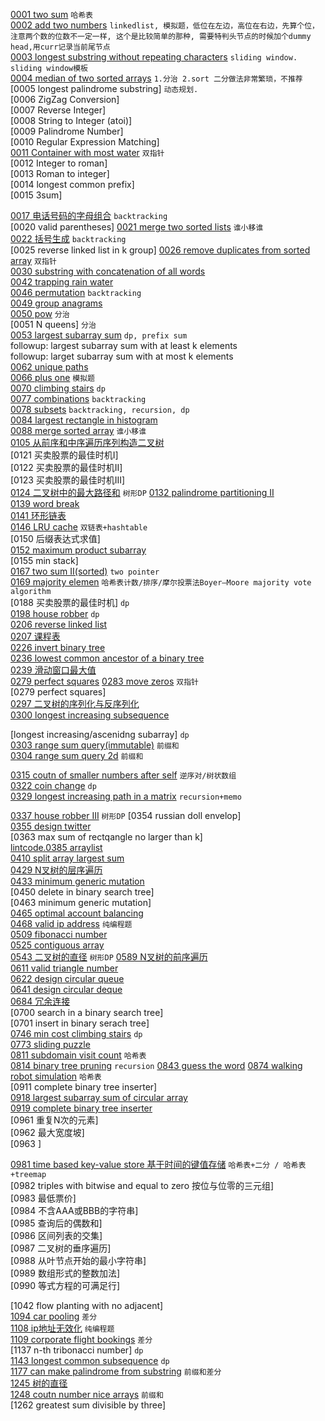[0001 two sum](https://github.com/corykingsf/hack-interview-handbook/blob/main/%E5%93%88%E5%B8%8C%E8%A1%A8/lc1.two_sum.md) ``哈希表``      
[0002 add two numbers](https://github.com/corykingsf/hack-interview-handbook/blob/main/%E9%93%BE%E8%A1%A8/lc2.add_two_numbers.md) ``linkedlist, 模拟题，低位在左边，高位在右边，先算个位，注意两个数的位数不一定一样, 这个是比较简单的那种, 需要特判头节点的时候加个dummy head,用curr记录当前尾节点``           
[0003 longest substring without repeating characters](https://github.com/corykingsf/hack-interview-handbook/blob/main/%E6%BB%91%E5%8A%A8%E7%AA%97%E5%8F%A3/3.longest_substring_without_repeating_characters.md) ``sliding window. sliding window模板 ``  
[0004 median of two sorted arrays](https://github.com/corykingsf/hack-interview-handbook/blob/main/%E5%88%86%E6%B2%BB/lc3.median_of_two_sorted_arrays.md) ``1.分治 2.sort 二分做法非常繁琐，不推荐``    
[0005 longest palindrome substring] ``动态规划. ``    
[0006 ZigZag Conversion]  
[0007 Reverse Integer]  
[0008 String to Integer (atoi)]  
[0009 Palindrome Number]  
[0010 Regular Expression Matching]  
[0011 Container with most water](https://github.com/corykingsf/hack-interview-handbook/blob/main/%E5%8F%8C%E6%8C%87%E9%92%88/lc11.container_with_most_water.md) ``双指针``   
[0012 Integer to roman]  
[0013 Roman to integer]  
[0014 longest common prefix]  
[0015 3sum]   

[0017 电话号码的字母组合](https://github.com/corykingsf/hack-interview-handbook/blob/main/%E5%9B%BE/lc17.%E7%94%B5%E8%AF%9D%E5%8F%B7%E7%A0%81%E7%9A%84%E5%AD%97%E6%AF%8D%E7%BB%84%E5%90%88.md) ``backtracking``  
[0020 valid parentheses]
[0021 merge two sorted lists](https://github.com/corykingsf/hack-interview-handbook/blob/main/%E9%93%BE%E8%A1%A8/21.merge_two_sorted_linkedlist.md)  ``谁小移谁``  
[0022 括号生成](https://github.com/corykingsf/hack-interview-handbook/blob/main/%E5%88%86%E6%B2%BB/lc22.%E6%8B%AC%E5%8F%B7%E7%94%9F%E6%88%90.md) ``backtracking``  
[0025 reverse linked list in k group]
[0026 remove duplicates from sorted array](https://github.com/corykingsf/hack-interview-handbook/blob/main/array/lc26.remove_duplicates_from_sorted_array.md)  ``双指针``  
[0030 substring with concatenation of all words](https://github.com/corykingsf/hack-interview-handbook/blob/main/%E5%93%88%E5%B8%8C%E8%A1%A8/lc30.Substring%20with%20Concatenation%20of%20All%20Words.md)  
[0042 trapping rain water](https://github.com/corykingsf/hack-interview-handbook/blob/main/%E5%8D%95%E8%B0%83%E6%A0%88/lc.42.trapping_rain_water.md)  
[0046 permutation](https://github.com/corykingsf/hack-interview-handbook/blob/main/%E5%9B%9E%E6%BA%AF/lc46.permutation.md)  ``backtracking``    
[0049 group anagrams](https://github.com/corykingsf/hack-interview-handbook/blob/main/%E5%93%88%E5%B8%8C%E8%A1%A8/lc49.group_anagrams.md)  
[0050 pow](https://github.com/corykingsf/hack-interview-handbook/blob/main/%E5%88%86%E6%B2%BB/lc50.pow.md)  ``分治``  
[0051 N queens]  ``分治``  
[0053 largest subarray sum](https://github.com/corykingsf/hack-interview-handbook/blob/main/%E5%89%8D%E7%BC%80%E5%92%8C_%E5%B7%AE%E5%88%86/lc.53.maximum_subarray.md) ``dp, prefix sum``  
followup: largest subarray sum with at least k elements  
followup: larget subarray sum with at most k elements  
[0062 unique paths](https://github.com/corykingsf/hack-interview-handbook/blob/main/%E5%8A%A8%E6%80%81%E8%A7%84%E5%88%92/lc62.unique_paths.md)  
[0066 plus one](https://github.com/corykingsf/hack-interview-handbook/blob/main/array/lc66.plus_one.md) ``模拟题``  
[0070 climbing stairs](https://github.com/corykingsf/hack-interview-handbook/blob/main/%E5%8A%A8%E6%80%81%E8%A7%84%E5%88%92/lc70.climbing_stairs.md) ``dp``  
[0077 combinations](https://github.com/corykingsf/hack-interview-handbook/blob/main/%E5%9B%9E%E6%BA%AF/lc77.combine.md) ``backtracking``  
[0078 subsets](https://github.com/corykingsf/hack-interview-handbook/blob/main/%E5%88%86%E6%B2%BB/lc78.subsets.md) ``backtracking, recursion, dp``  
[0084 largest rectangle in histogram](https://github.com/corykingsf/hack-interview-handbook/blob/main/%E5%8D%95%E8%B0%83%E6%A0%88/lc.84.largest_rectangle_in_histogram.md)  
[0088 merge sorted array](https://github.com/corykingsf/hack-interview-handbook/blob/main/array/lc88.merge_sorted_array.md)  ``谁小移谁``  
[0105 从前序和中序遍历序列构造二叉树](https://github.com/corykingsf/hack-interview-handbook/blob/main/%E6%A0%91/lc105.%E4%BB%8E%E5%89%8D%E5%BA%8F%E4%B8%8E%E4%B8%AD%E5%BA%8F%E9%81%8D%E5%8E%86%E5%BA%8F%E5%88%97%E6%9E%84%E9%80%A0%E4%BA%8C%E5%8F%89%E6%A0%91.md)  
[0121 买卖股票的最佳时机I]  
[0122 买卖股票的最佳时机II]  
[0123 买卖股票的最佳时机III]  
[0124 二叉树中的最大路径和]() ``树形DP``
[0132 palindrome partitioning II](https://github.com/corykingsf/hack-interview-handbook/blob/main/%E5%8A%A8%E6%80%81%E8%A7%84%E5%88%92/lc132.palindrome_partitioning_II.md)  
[0139 word break](https://github.com/corykingsf/hack-interview-handbook/blob/main/%E5%8A%A8%E6%80%81%E8%A7%84%E5%88%92/lc139.word_break.md)  
[0141 环形链表](https://github.com/corykingsf/hack-interview-handbook/blob/main/%E9%93%BE%E8%A1%A8/141.%E7%8E%AF%E5%BD%A2%E9%93%BE%E8%A1%A8.md)  
[0146 LRU cache](https://github.com/corykingsf/hack-interview-handbook/blob/master/hybrid_data_structure/lc146.LRU%E6%A8%A1%E6%9D%BF.md)  ``双链表+hashtable``  
[0150 后缀表达式求值]  
[0152 maximum product subarray](https://github.com/corykingsf/hack-interview-handbook/blob/main/%E5%8A%A8%E6%80%81%E8%A7%84%E5%88%92/lc152.largest_subarray_product_in_a_double_array.md)  
[0155 min stack]  
[0167 two sum II(sorted)](https://github.com/corykingsf/hack-interview-handbook/blob/main/%E5%8F%8C%E6%8C%87%E9%92%88/lc.167.two_sum_II.md)  ``two pointer``  
[0169 majority elemen](https://github.com/corykingsf/hack-interview-handbook/blob/main/%E5%93%88%E5%B8%8C%E8%A1%A8/lc169.majority_element.md)  ``哈希表计数/排序/摩尔投票法Boyer–Moore majority vote algorithm``  
[0188 买卖股票的最佳时机]  ``dp``  
[0198 house robber](https://github.com/corykingsf/hack-interview-handbook/blob/main/%E5%8A%A8%E6%80%81%E8%A7%84%E5%88%92/lc198.house_robber.md)  ``dp``  
[0206 reverse linked list](https://github.com/corykingsf/hack-interview-handbook/blob/main/%E9%93%BE%E8%A1%A8/206.reverse_linked_list.md)  
[0207 课程表](https://github.com/corykingsf/hack-interview-handbook/blob/main/%E5%9B%BE/lc207.%E8%AF%BE%E7%A8%8B%E8%A1%A8.md)  
[0226 invert binary tree](https://github.com/corykingsf/hack-interview-handbook/blob/main/%E6%A0%91/lc226.invert_binary_tree.md)  
[0236 lowest common ancestor of a binary tree](https://github.com/corykingsf/hack-interview-handbook/blob/main/%E6%A0%91/236.lca.md)  
[0239 滑动窗口最大值](https://github.com/corykingsf/hack-interview-handbook/blob/main/%E5%8D%95%E8%B0%83%E9%98%9F%E5%88%97/lc.239.%E6%BB%91%E5%8A%A8%E7%AA%97%E5%8F%A3%E6%9C%80%E5%A4%A7%E5%80%BC.md)  
[0279 perfect squares](https://github.com/corykingsf/hack-interview-handbook/blob/main/%E5%8A%A8%E6%80%81%E8%A7%84%E5%88%92/lc279.prefect_squares.md)
[0283 move zeros](https://github.com/corykingsf/hack-interview-handbook/blob/main/array/lc.283.move_zeroes.md)  ``双指针``  
[0279 perfect squares]  
[0297 二叉树的序列化与反序列化](https://github.com/corykingsf/hack-interview-handbook/blob/main/%E6%A0%91/lc297.%E4%BA%8C%E5%8F%89%E6%A0%91%E7%9A%84%E5%BA%8F%E5%88%97%E5%8C%96%E4%B8%8E%E5%8F%8D%E5%BA%8F%E5%88%97%E5%8C%96.md)  
[0300 longest increasing subsequence](https://github.com/corykingsf/hack-interview-handbook/blob/main/%E5%8A%A8%E6%80%81%E8%A7%84%E5%88%92/lc300.longest_increasing_subsequence.md)  

[longest increasing/ascenidng subarray]  ``dp``  
[0303 range sum query(immutable)](https://github.com/corykingsf/hack-interview-handbook/blob/main/%E5%89%8D%E7%BC%80%E5%92%8C_%E5%B7%AE%E5%88%86/lc303.range_sum_query-immutable.md)  ``前缀和``  
[0304 range sum query 2d](https://github.com/corykingsf/hack-interview-handbook/blob/main/%E5%89%8D%E7%BC%80%E5%92%8C_%E5%B7%AE%E5%88%86/lc304.range_sum_query_2d.md)  ``前缀和``  

[0315 coutn of smaller numbers after self](https://github.com/corykingsf/hack-interview-handbook/blob/main/%E7%BA%BF%E6%AE%B5%E6%A0%91_%E6%A0%91%E7%8A%B6%E6%95%B0%E7%BB%84/lc315.count_of_smaller_numbers_after_self.md)  ``逆序对/树状数组``  
[0322 coin change](https://github.com/corykingsf/hack-interview-handbook/blob/main/%E5%8A%A8%E6%80%81%E8%A7%84%E5%88%92/lc.322.coin_change.md)  ``dp``  
[0329 longest increasing path in a matrix](https://github.com/corykingsf/hack-interview-handbook/blob/main/%E5%8A%A8%E6%80%81%E8%A7%84%E5%88%92/lc329.longest_increasing_path_in_matrix.md)  ``recursion+memo``  

[0337 house robber III](https://github.com/corykingsf/hack-interview-handbook/blob/main/%E5%8A%A8%E6%80%81%E8%A7%84%E5%88%92/337.house_robber_III.md) ``树形DP``
[0354 russian doll envelop]  
[0355 design twitter](https://github.com/corykingsf/hack-interview-handbook/blob/main/%E5%A0%86/lc355.design_twitter.md)  
[0363 max sum of rectqangle no larger than k]  
[lintcode.0385 arraylist](https://github.com/corykingsf/hack-interview-handbook/blob/master/array/lintcode.385.ArrayList.md)   
[0410 split array largest sum](https://github.com/corykingsf/hack-interview-handbook/blob/main/%E5%8A%A8%E6%80%81%E8%A7%84%E5%88%92/lc410.split_array_largest_sum.md)  
[0429 N叉树的层序遍历](https://github.com/corykingsf/hack-interview-handbook/blob/main/%E6%A0%91/lc429.N%E5%8F%89%E6%A0%91%E7%9A%84%E5%B1%82%E5%BA%8F%E9%81%8D%E5%8E%86.md)  
[0433 minimum generic  mutation](https://github.com/corykingsf/hack-interview-handbook/blob/main/%E5%9B%BE/bfs/433.minimum_generic_mutation.md)  
[0450 delete in binary search tree]  
[0463 minimum generic mutation]  
[0465 optimal account balancing](https://github.com/corykingsf/hack-interview-handbook/blob/main/%E5%9B%9E%E6%BA%AF/lc465.optimal_account_balancing.md)  
[0468 valid ip address](https://github.com/corykingsf/hack-interview-handbook/blob/main/%E7%BA%AF%E7%BC%96%E7%A8%8B%E9%A2%98%E5%92%8C%E6%89%BE%E8%A7%84%E5%BE%8B%E9%A2%98/468.valid_ip_address.md)  ``纯编程题``  
[0509 fibonacci number](https://github.com/corykingsf/hack-interview-handbook/blob/main/%E5%8A%A8%E6%80%81%E8%A7%84%E5%88%92/lc509.fibonacci_number.md)  
[0525 contiguous array](https://github.com/corykingsf/hack-interview-handbook/blob/main/%E6%BB%91%E5%8A%A8%E7%AA%97%E5%8F%A3/525.contiguous%20array.md)  
[0543 二叉树的直径]() ``树形DP``
[0589 N叉树的前序遍历](https://github.com/corykingsf/hack-interview-handbook/blob/main/%E6%A0%91/lc589.n%E5%8F%89%E6%A0%91%E7%9A%84%E5%89%8D%E5%BA%8F%E9%81%8D%E5%8E%86.md)  
[0611 valid triangle number](https://github.com/corykingsf/hack-interview-handbook/blob/main/%E5%8F%8C%E6%8C%87%E9%92%88/lc611.valid_triangle_number.md)  
[0622 design circular queue](https://github.com/corykingsf/hack-interview-handbook/blob/main/%E9%98%9F%E5%88%97/622.design_circular_queue.md)  
[0641 design circular deque](https://github.com/corykingsf/hack-interview-handbook/blob/main/%E9%98%9F%E5%88%97/641.design_circular_deque.md)  
[0684 冗余连接](https://github.com/corykingsf/hack-interview-handbook/blob/main/%E5%9B%BE/lc684.%E5%86%97%E4%BD%99%E8%BF%9E%E6%8E%A5.md)  
[0700 search in a binary search tree]  
[0701 insert in binary serach tree]  
[0746 min cost climbing stairs](https://github.com/corykingsf/hack-interview-handbook/blob/main/%E5%8A%A8%E6%80%81%E8%A7%84%E5%88%92/lc746.min_cost_climbing_stairs.md)  ``dp``  
[0773 sliding puzzle](https://github.com/corykingsf/hack-interview-handbook/blob/main/%E5%9B%BE/bfs/773.sliding_puzzle.md)  
[0811 subdomain visit count](https://github.com/corykingsf/hack-interview-handbook/blob/main/%E5%93%88%E5%B8%8C%E8%A1%A8/lc811.Subdomain_visit_count.md)  ``哈希表``  
[0814 binary tree pruning](https://github.com/corykingsf/hack-interview-handbook/blob/main/%E6%A0%91/814.binary_tree_pruning.md)  ``recursion`` 
[0843 guess the word]() 
[0874 walking robot simulation](https://github.com/corykingsf/hack-interview-handbook/blob/main/%E5%93%88%E5%B8%8C%E8%A1%A8/lc874.Walking_Robot_Simulation.md)  ``哈希表``  
[0911 complete binary tree inserter]  
[0918 largest subarray sum of circular array](https://github.com/corykingsf/hack-interview-handbook/blob/main/%E5%8A%A8%E6%80%81%E8%A7%84%E5%88%92/lc918.largest_subarray_sum_of_circular_array.md)  
[0919 complete binary tree inserter](https://github.com/corykingsf/hack-interview-handbook/blob/main/%E6%A0%91/919.complete_binary_tree_inserter.md)  
[0961 重复N次的元素]  
[0962 最大宽度坡]  
[0963 ]  

[0981 time based key-value store 基于时间的键值存储](https://github.com/corykingsf/hack-interview-handbook/blob/main/%E5%93%88%E5%B8%8C%E8%A1%A8/lc981.time_based_key-value_store.md)  ``哈希表+二分 / 哈希表+treemap``  
[0982 triples with bitwise and equal to zero 按位与位零的三元组]  
[0983 最低票价]  
[0984 不含AAA或BBB的字符串]  
[0985 查询后的偶数和]  
[0986 区间列表的交集]  
[0987 二叉树的垂序遍历]  
[0988 从叶节点开始的最小字符串]  
[0989 数组形式的整数加法]  
[0990 等式方程的可满足行]  


[1042 flow planting with no adjacent]  
[1094 car pooling](https://github.com/corykingsf/hack-interview-handbook/blob/main/%E5%89%8D%E7%BC%80%E5%92%8C_%E5%B7%AE%E5%88%86/lc1094.car_pooling.md)  ``差分``  
[1108 ip地址无效化](https://github.com/corykingsf/hack-interview-handbook/blob/main/%E7%BA%AF%E7%BC%96%E7%A8%8B%E9%A2%98%E5%92%8C%E6%89%BE%E8%A7%84%E5%BE%8B%E9%A2%98/1108.ip%E5%9C%B0%E5%9D%80%E6%97%A0%E6%95%88%E5%8C%96.md) ``纯编程题``   
[1109 corporate flight bookings](https://github.com/corykingsf/hack-interview-handbook/blob/main/%E5%89%8D%E7%BC%80%E5%92%8C_%E5%B7%AE%E5%88%86/lc1109.corporate_flight_bookings.md)  ``差分``  
[1137 n-th tribonacci number]  ``dp``  
[1143 longest common subsequence](https://github.com/corykingsf/hack-interview-handbook/blob/main/%E5%8A%A8%E6%80%81%E8%A7%84%E5%88%92/lc1143.longest_increasing_subsequence.md)  ``dp``  
[1177 can make palindrome from substring](https://github.com/corykingsf/hack-interview-handbook/blob/main/%E5%89%8D%E7%BC%80%E5%92%8C_%E5%B7%AE%E5%88%86/lc1177.can_make_palindrome_from_substring.md)    ``前缀和差分``  
[1245 树的直径](https://github.com/corykingsf/hack-interview-handbook/blob/main/%E6%A0%91/lc1245.%E6%A0%91%E7%9A%84%E7%9B%B4%E5%BE%84.md)  
[1248 coutn number nice arrays](https://github.com/corykingsf/hack-interview-handbook/blob/main/%E5%89%8D%E7%BC%80%E5%92%8C_%E5%B7%AE%E5%88%86/lc1248.count_number_nice_arrays.md)  ``前缀和``  
[1262 greatest sum divisible by three]
